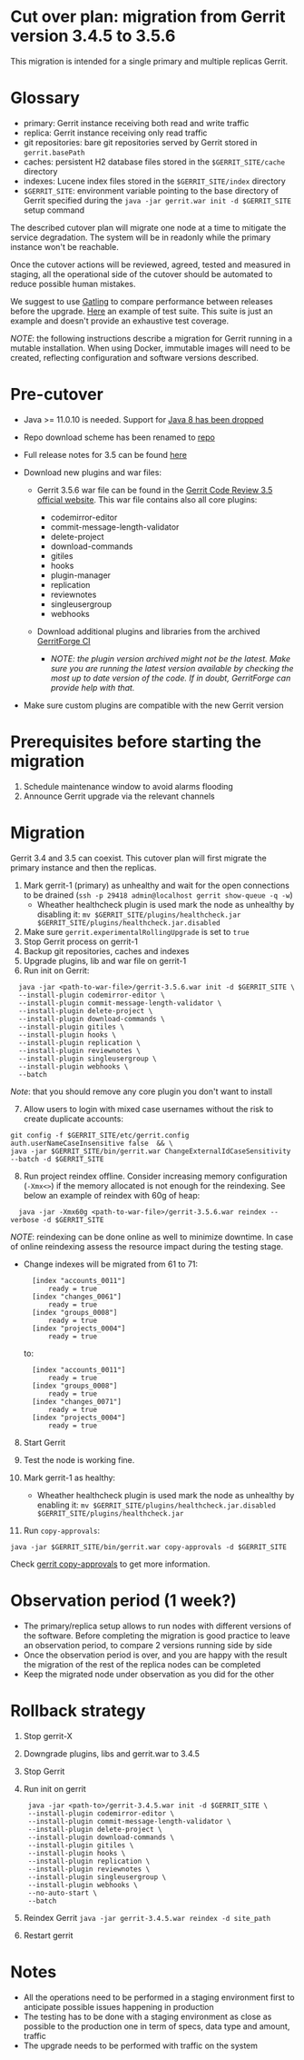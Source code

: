 Cut over plan: migration from Gerrit version 3.4.5 to 3.5.6
==

This migration is intended for a single primary and multiple replicas Gerrit.

Glossary
==

* primary: Gerrit instance receiving both read and write traffic
* replica: Gerrit instance receiving only read traffic
* git repositories: bare git repositories served by Gerrit stored
  in `gerrit.basePath`
* caches: persistent H2 database files stored in the `$GERRIT_SITE/cache`
  directory
* indexes: Lucene index files stored in the `$GERRIT_SITE/index` directory
* `$GERRIT_SITE`: environment variable pointing to the base directory of Gerrit
  specified during the `java -jar gerrit.war init -d $GERRIT_SITE` setup command

The described cutover plan will migrate one node at a time to mitigate the service degradation.
The system will be in readonly while the primary instance won't be reachable.

Once the cutover actions will be reviewed, agreed, tested and measured in
staging, all the operational side of the cutover should be automated to reduce
possible human mistakes.

We suggest to use [Gatling](https://gatling.io/) to compare performance between releases
before the upgrade. [Here](https://github.com/GerritForge/gatling-sbt-gerrit-test)
an example of test suite. This suite is just an example and doesn't provide an exhaustive
test coverage.

*NOTE*: the following instructions describe a migration for Gerrit running in a mutable installation.
When using Docker, immutable images will need to be created, reflecting configuration and
software versions described.

Pre-cutover
==

* Java >= 11.0.10 is needed. Support for [Java 8 has been dropped](https://www.gerritcodereview.com/3.5.html#support-for-java-8-dropped)

* Repo download scheme has been renamed to [repo](https://www.gerritcodereview.com/3.5.html#breaking-changes)

* Full release notes for 3.5 can be found [here](https://www.gerritcodereview.com/3.5.html)

* Download new plugins and war files:
    - Gerrit 3.5.6 war file can be found in
      the [Gerrit Code Review 3.5 official website](https://gerrit-releases.storage.googleapis.com/gerrit-3.5.6.war).
      This war file contains also all core plugins:
        * codemirror-editor
        * commit-message-length-validator
        * delete-project
        * download-commands
        * gitiles
        * hooks
        * plugin-manager
        * replication
        * reviewnotes
        * singleusergroup
        * webhooks

    - Download additional plugins and libraries from the archived [GerritForge CI](https://archive-ci.gerritforge.com/job/)
        * *NOTE: the plugin version archived might not be the latest. Make sure you are running the latest version available by checking the most up to date version of the code. If in doubt, GerritForge can provide help with that.*

 * Make sure custom plugins are compatible with the new Gerrit version

Prerequisites before starting the migration
==

1. Schedule maintenance window to avoid alarms flooding
2. Announce Gerrit upgrade via the relevant channels

Migration
==

Gerrit 3.4 and 3.5 can coexist. This cutover plan will first migrate the primary instance and then the replicas.

1. Mark gerrit-1 (primary) as unhealthy and wait for the open connections to be drained (`ssh -p 29418 admin@localhost gerrit show-queue -q -w`)
    * Wheather healthcheck plugin is used mark the node as unhealthy by disabling it:
    `mv $GERRIT_SITE/plugins/healthcheck.jar $GERRIT_SITE/plugins/healthcheck.jar.disabled`
2. Make sure `gerrit.experimentalRollingUpgrade` is set to `true`
3. Stop Gerrit process on gerrit-1
4. Backup git repositories, caches and indexes
5. Upgrade plugins, lib and war file on gerrit-1
6. Run init on Gerrit:

```shell
  java -jar <path-to-war-file>/gerrit-3.5.6.war init -d $GERRIT_SITE \
  --install-plugin codemirror-editor \
  --install-plugin commit-message-length-validator \
  --install-plugin delete-project \
  --install-plugin download-commands \
  --install-plugin gitiles \
  --install-plugin hooks \
  --install-plugin replication \
  --install-plugin reviewnotes \
  --install-plugin singleusergroup \
  --install-plugin webhooks \
  --batch
```

   *Note*: that you should remove any core plugin you don't want to install

7. Allow users to login with mixed case usernames without the risk to create duplicate accounts:
```shell
git config -f $GERRIT_SITE/etc/gerrit.config auth.userNameCaseInsensitive false  && \
java -jar $GERRIT_SITE/bin/gerrit.war ChangeExternalIdCaseSensitivity --batch -d $GERRIT_SITE
```

8. Run project reindex offline. Consider increasing memory configuration (`-Xmx<>`) if
the memory allocated is not enough for the reindexing.
See below an example of reindex with 60g of heap:

```shell
  java -jar -Xmx60g <path-to-war-file>/gerrit-3.5.6.war reindex --verbose -d $GERRIT_SITE
```

*NOTE*: reindexing can be done online as well to minimize downtime. In case of online reindexing assess the resource impact during the testing stage.

* Change indexes will be migrated from 61 to 71:

  ```shell
    [index "accounts_0011"]
	    ready = true
    [index "changes_0061"]
	    ready = true
    [index "groups_0008"]
	    ready = true
    [index "projects_0004"]
	    ready = true
  ```
    to:

  ```shell
    [index "accounts_0011"]
	    ready = true
    [index "groups_0008"]
	    ready = true
    [index "changes_0071"]
	    ready = true
    [index "projects_0004"]
	    ready = true
  ```

8. Start Gerrit
9. Test the node is working fine.
10. Mark gerrit-1 as healthy:
    * Wheather healthcheck plugin is used mark the node as unhealthy by enabling it:
    `mv $GERRIT_SITE/plugins/healthcheck.jar.disabled $GERRIT_SITE/plugins/healthcheck.jar`

11. Run `copy-approvals`:

```shell
java -jar $GERRIT_SITE/bin/gerrit.war copy-approvals -d $GERRIT_SITE
```

Check [gerrit copy-approvals](https://gerrit-documentation.storage.googleapis.com/Documentation/3.5.2/cmd-copy-approvals.html)
to get more information.

Observation period (1 week?)
===

* The primary/replica setup allows to run nodes with different versions of the software. Before completing the migration is good practice to leave an observation period, to compare 2 versions running side by side
* Once the observation period is over, and you are happy with the result the migration of the rest of the replica nodes can be completed
* Keep the migrated node under observation as you did for the other


Rollback strategy
===

1. Stop gerrit-X
2. Downgrade plugins, libs and gerrit.war to 3.4.5
3. Stop Gerrit
4. Run init on gerrit

        java -jar <path-to>/gerrit-3.4.5.war init -d $GERRIT_SITE \
        --install-plugin codemirror-editor \
        --install-plugin commit-message-length-validator \
        --install-plugin delete-project \
        --install-plugin download-commands \
        --install-plugin gitiles \
        --install-plugin hooks \
        --install-plugin replication \
        --install-plugin reviewnotes \
        --install-plugin singleusergroup \
        --install-plugin webhooks \
        --no-auto-start \
        --batch

5. Reindex Gerrit
    `java -jar gerrit-3.4.5.war reindex -d site_path`  

6. Restart gerrit

Notes
==

* All the operations need to be performed in a staging environment first to
  anticipate possible issues happening in production
* The testing has to be done with a staging environment as close as possible
  to the production one in term of specs, data type and amount, traffic
* The upgrade needs to be performed with traffic on the system